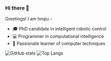 ### Hi there 👋

Greetings!
I am hnqiu -
- :mortar_board: PhD candidate in intelligent robotic control
- :computer: Programmer in computational intelligence
- :thinking: Passionate learner of computer techniques


![GitHub stats](https://github-readme-stats.vercel.app/api?username=hnqiu&theme=vue&show_icons=true&count_private=true&hide=contribs)
![Top Langs](https://github-readme-stats.vercel.app/api/top-langs/?username=hnqiu&theme=vue&layout=compact&count_private=true&langs_count=5)



<!--
**hnqiu/hnqiu** is a ✨ _special_ ✨ repository because its `README.md` (this file) appears on your GitHub profile.

Here are some ideas to get you started:

- 🔭 I’m currently working on ...
- 🌱 I’m currently learning ...
- 👯 I’m looking to collaborate on ...
- 🤔 I’m looking for help with ...
- 💬 Ask me about ...
- 📫 How to reach me: ...
- 😄 Pronouns: ...
- ⚡ Fun fact: ...
-->
